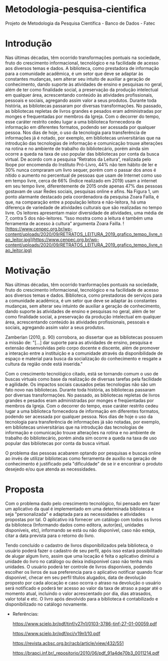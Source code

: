 # Metodologia-pesquisa-cientifica
Projeto de Metodologia da Pesquisa Científica - Banco de Dados - Fatec

# Introdução
  Nas últimas décadas, têm ocorrido transformações pontuais na sociedade, fruto do crescimento informacional, tecnológico e na facilidade de acesso aos diversos temas e dados. A biblioteca, como prestadora de informação para a comunidade acadêmica, é um setor que deve se adaptar às constantes mudanças, sem alterar seu intuito de auxiliar a geração de conhecimento, dando suporte às atividades de ensino e pesquisas no geral, além de ter como finalidade social, a preservação da produção intelectual em qualquer área, acrescentando conteúdo às atividades profissionais, pessoais e sociais, agregando assim valor a seus produtos.
Durante toda história, as bibliotecas passaram por diversas transformações. No passado, as bibliotecas repletas de livros grandes e pesados eram administradas por monges e frequentadas por membros da Igreja. Com o decorrer do tempo, esse caráter restrito cedeu lugar a uma biblioteca fornecedora de informação em diferentes formatos, podendo ser acessada por qualquer pessoa. Nos dias de hoje, o uso da tecnologia para transferência de informações já é notado, por exemplo, em bibliotecas universitárias que na introdução das tecnologias de informação e comunicação trouxe alterações na rotina e no ambiente de trabalho do bibliotecário, porém ainda sim ocorre a queda na taxa de uso popular das bibliotecas por conta da busca virtual.
De acordo com a pesquisa “Retratos da Leitura”, realizada pelo Ibope por encomenda do Instituto Pró-Livro, 44% não tem hábito de ler e 30% nunca compraram um livro sequer, porém com o passar dos anos é nítido o aumento no percentual de pessoas que usam de Internet como uso em tempo livre, cerca de 66% (Índice realizado em 2019) usam a internet em seu tempo livre, diferentemente de 2015 onde apenas 47% das pessoas gostavam de usar Redes sociais, pesquisas online e afins.
Na Figura 1, um ponto alarmante destacado pela coordenadora da pesquisa Zoara Failla, é que, na comparação entre a população leitora e não-leitora, há uma diferença de variedade de atividades culturais que são realizadas no tempo livre. Os leitores apresentam maior diversidade de atividades, uma média de 7, contra 5 dos não-leitores.
“Isso mostra como a leitura é também uma ferramenta de acesso à cultura” argumenta Zoara Failla.
![https://www.cenpec.org.br/wp-content/uploads/2020/09/RETRATOS_LEITURA_2019_grafico_tempo_livre_nao_leitor.jpg](https://www.cenpec.org.br/wp-content/uploads/2020/09/RETRATOS_LEITURA_2019_grafico_tempo_livre_nao_leitor.jpg)

# Motivação
  Nas últimas décadas, têm ocorrido tranformações pontuais na sociedade, fruto do crescimento informacional, tecnológico e na facilidade de acesso aos diversos temas e dados. Biblioteca, como prestadoras de serviços para a comunidade acadêmica, é um setor que deve se adaptar às constantes mudanças, sem alterar seu intuinto de auxiliar a geração de conhecimento, dando suporte às atividades de ensino e pesquisas no geral, além de ter como finalidade social, a preservação da produção intelectual em qualquer área, acrescentando conteúdo às atividades profissionais, pessoais e sociais, agregando assim valor a seus produtos.

  Zamberlan (2010, p. 90) corrobora, ao dissertar que as bibliotecas possuem a missão de:
  "[...] dar suporte para as atividades de ensino, pesquisa e extensão desenvolvidas pelo corpo docente e discente, além de promover a interação entre a instituição e a comunidade
através da disponibilidade de espaço e material para busca da socialização do conhecimento e resgate a cultura da região onde está inserida."

  Com o crescimento tecnológico citado, está se tornando comum o uso de buscas virtuais como base da realização de diversas tarefas pela facilidade e agilidade. Os impactos sociais causados pelas tecnologias não são um fato novo nas bibliotecas. Durante toda história, as bibliotecas passaram por diversas transformações.  No passado, as bibliotecas repletas de livros grandes e pesados eram administradas por monges e freqüentadas por membros da Igreja. Com o decorrer do tempo, esse caráter restrito cedeu lugar a uma biblioteca fornecedora de informação em diferentes formatos, podendo ser acessada por qualquer pessoa. Nos dias de hoje o uso da tecnologia para transferência de informações já são notadas, por exemplo, em bibliotecas universitárias que na introdução das tecnologias de informação e comunicação trouxe alterações na rotina e no ambiente de trabalho do bibliotecário, porém ainda sim ocorre a queda na taxa de uso popular das bibliotecas por conta da busca virtual.
  
  O problema das pessoas acabarem optando por pesquisas e buscas online ao invés de utilizar bibliotecas como ferramenta de auxílio na geração de conhecimento é justificado pela "dificuldade" de se ir e encontrar o produto desejedo e/ou que atenda as necessidades.

# Proposta
  Com o problema dado pelo crescimento tecnológico, foi pensado em fazer um aplicativo da qual é implementado em uma determinada biblioteca e seja "personalizada" e adaptada para as necessidades e atividades propostas por tal. O aplicativo irá fornecer um catálogo com todos os livros da biblioteca (Informando dados como editora, autor(es), unidades disponíveis, etc), informando se está ou não disponível, caso não esteja, citar a data prevista para o retorno do livro.
  
  Tendo concluído o cadastro de livros disponibilizados pela biblioteca, o usuário poderá fazer o cadastro de seu perfil, após isso estará possibilitado de alugar algum livro, assim que uma locação é feita o aplicativo diminui a unidade do livro no catálogo ou deixa indisponivel caso não tenha mais unidades. O usuário poderá ter controle de livros disponíveis, podendo escolher os livros de sua preferencia para o aplicativo notificar quando ficar disponível, checar em seu perfil títulos alugados, data de devolução proposto por cada alocação e caso ocorra o atraso na devolução o usuário será notificado e poderá ter acesso ao valor da taxa de atraso a pagar até o momento atual, incluindo o valor acrescentado por dia, dias atrasados, valor total e etc. O livro após devolvido para a biblioteca é contabilizado e disponibilizado no catálogo novamente.

- Referências:
  
  https://www.scielo.br/pdf/tinf/v27n1/0103-3786-tinf-27-01-00059.pdf
  
  https://www.scielo.br/pdf/pci/v19n1/10.pdf
  
  https://revista.acbsc.org.br/racb/article/view/432/551
  
  https://brapci.inf.br/_repositorio/2010/06/pdf_91a4de70b3_0011214.pdf
